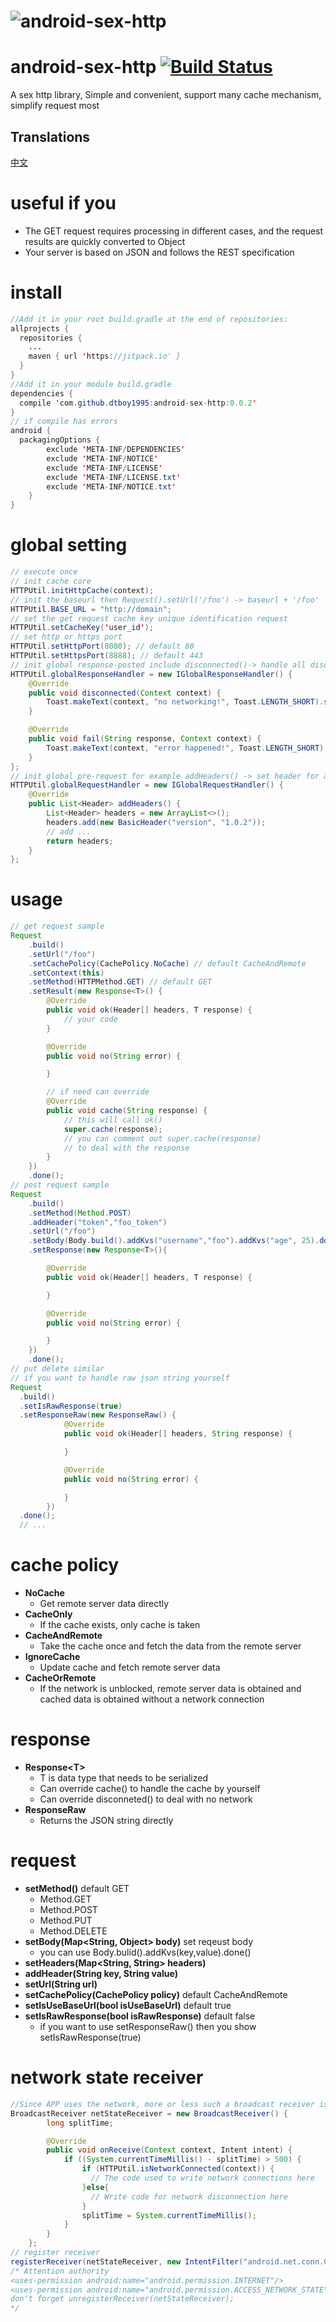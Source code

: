 # ![android-sex-http](static/icon.png)

# android-sex-http [![Build Status](https://travis-ci.org/dtboy1995/android-sex-http.svg?branch=master)](https://travis-ci.org/dtboy1995/android-sex-http)
A sex http library, Simple and convenient, support many cache mechanism, simplify request most

## Translations
[中文](README_CN.md)

# useful if you
- The GET request requires processing in different cases, and the request results are quickly converted to Object
- Your server is based on JSON and follows the REST specification

# install
```java
//Add it in your root build.gradle at the end of repositories:
allprojects {
  repositories {
    ...
    maven { url 'https://jitpack.io' }
  }
}
//Add it in your module build.gradle
dependencies {
  compile 'com.github.dtboy1995:android-sex-http:0.0.2'
}
// if compile has errors
android {
  packagingOptions {
        exclude 'META-INF/DEPENDENCIES'
        exclude 'META-INF/NOTICE'
        exclude 'META-INF/LICENSE'
        exclude 'META-INF/LICENSE.txt'
        exclude 'META-INF/NOTICE.txt'
    }
}
```

# global setting
```java
// execute once
// init cache core
HTTPUtil.initHttpCache(context);
// init the baseurl then Request().setUrl('/foo') -> baseurl + '/foo'
HTTPUtil.BASE_URL = "http://domain";
// set the get request cache key unique identification request
HTTPUtil.setCacheKey('user_id');
// set http or https port
HTTPUtil.setHttpPort(8080); // default 80
HTTPUtil.setHttpsPort(8888); // default 443
// init global response-posted include disconnected()-> handle all disconnected of requests fail()-> handle all fail of requests
HTTPUtil.globalResponseHandler = new IGlobalResponseHandler() {
    @Override
    public void disconnected(Context context) {
        Toast.makeText(context, "no networking!", Toast.LENGTH_SHORT).show();
    }

    @Override
    public void fail(String response, Context context) {
        Toast.makeText(context, "error happened!", Toast.LENGTH_SHORT).show();
    }
};
// init global pre-request for example addHeaders() -> set header for all request
HTTPUtil.globalRequestHandler = new IGlobalRequestHandler() {
    @Override
    public List<Header> addHeaders() {
        List<Header> headers = new ArrayList<>();
        headers.add(new BasicHeader("version", "1.0.2"));
        // add ...
        return headers;
    }
};
```

# usage
```java
// get request sample
Request
    .build()
    .setUrl("/foo")
    .setCachePolicy(CachePolicy.NoCache) // default CacheAndRemote
    .setContext(this)
    .setMethod(HTTPMethod.GET) // default GET
    .setResult(new Response<T>() {
        @Override
        public void ok(Header[] headers, T response) {
            // your code
        }

        @Override
        public void no(String error) {

        }

        // if need can override
        @Override
        public void cache(String response) {
            // this will call ok()
            super.cache(response);
            // you can comment out super.cache(response)
            // to deal with the response
        }
    })
    .done();
// post request sample
Request
    .build()
    .setMethod(Method.POST)
    .addHeader("token","foo_token")
    .setUrl("/foo")
    .setBody(Body.build().addKvs("username","foo").addKvs("age", 25).done())
    .setResponse(new Response<T>(){

        @Override
        public void ok(Header[] headers, T response) {

        }

        @Override
        public void no(String error) {

        }
    })
    .done();
// put delete similar
// if you want to handle raw json string yourself
Request
  .build()
  .setIsRawResponse(true)
  .setResponseRaw(new ResponseRaw() {
            @Override
            public void ok(Header[] headers, String response) {

            }

            @Override
            public void no(String error) {

            }
        })
  .done();
  // ...
```

# cache policy
- **NoCache**   
  - Get remote server data directly
- **CacheOnly**
  - If the cache exists, only cache is taken
- **CacheAndRemote**
  - Take the cache once and fetch the data from the remote server
- **IgnoreCache**
  - Update cache and fetch remote server data
- **CacheOrRemote**
  - If the network is unblocked, remote server data is obtained and cached data is obtained without a network connection

# response
- **Response&lt;T&gt;**
  - T is data type that needs to be serialized
  - Can override cache() to handle the cache by yourself
  - Can override disconneted() to deal with no network
- **ResponseRaw**
  - Returns the JSON string directly

# request
- **setMethod()** default GET
  - Method.GET
  - Method.POST
  - Method.PUT
  - Method.DELETE
- **setBody(Map<String, Object> body)** set reqeust body
  - you can use Body.bulid().addKvs(key,value).done()
- **setHeaders(Map<String, String> headers)**
- **addHeader(String key, String value)**
- **setUrl(String url)**
- **setCachePolicy(CachePolicy policy)** default CacheAndRemote
- **setIsUseBaseUrl(bool isUseBaseUrl)** default true
- **setIsRawResponse(bool isRawResponse)** default false
  - if you want to use setResponseRaw() then you show setIsRawResponse(true)

# network state receiver
```java
//Since APP uses the network, more or less such a broadcast receiver is needed. After my test, the system may send two broadcasts when the network condition changes. Here is my solution
BroadcastReceiver netStateReceiver = new BroadcastReceiver() {
        long splitTime;

        @Override
        public void onReceive(Context context, Intent intent) {
            if ((System.currentTimeMillis() - splitTime) > 500) {
                if (HTTPUtil.isNetworkConnected(context)) {
                  // The code used to write network connections here
                }else{
                  // Write code for network disconnection here
                }
                splitTime = System.currentTimeMillis();
            }
        }
    };
// register receiver
registerReceiver(netStateReceiver, new IntentFilter("android.net.conn.CONNECTIVITY_CHANGE"));
/* Attention authority
<uses-permission android:name="android.permission.INTERNET"/>
<uses-permission android:name="android.permission.ACCESS_NETWORK_STATE"/>
don't forget unregisterReceiver(netStateReceiver);
*/
```
